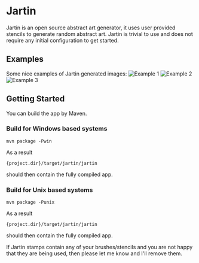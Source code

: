 # Jartin

Jartin is an open source abstract art generator, it uses user provided stencils to generate random abstract art.
Jartin is trivial to use and does not require any initial configuration to get started.

## Examples

Some nice examples of Jartin generated images:
![Example 1](http://i.imgur.com/gcwQrcm.jpg)
![Example 2](http://i.imgur.com/Tb0oHxR.jpg)
![Example 3](http://i.imgur.com/yvXT2or.jpg)

## Getting Started

You can build the app by Maven.

### Build for Windows based systems
```
mvn package -Pwin
```

As a result
```
{project.dir}/target/jartin/jartin
```
should then contain the fully compiled app.

### Build for Unix based systems
```
mvn package -Punix
```

As a result
```
{project.dir}/target/jartin/jartin
```
should then contain the fully compiled app.

If Jartin stamps contain any of your brushes/stencils and you are not happy that they are being used,
then please let me know and I'll remove them.

